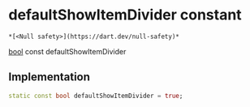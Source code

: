 


# defaultShowItemDivider constant




    *[<Null safety>](https://dart.dev/null-safety)*


[bool](https://api.flutter.dev/flutter/dart-core/bool-class.html) const defaultShowItemDivider
  







## Implementation

```dart
static const bool defaultShowItemDivider = true;


```







